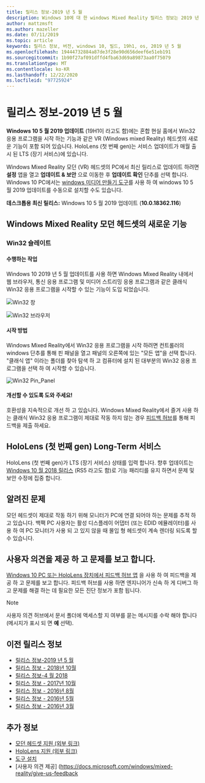 ```yaml
---
title: 릴리스 정보-2019 년 5 월
description: Windows 10에 대 한 windows Mixed Reality 릴리스 정보는 2019 년 5 월 업데이트 (19H1이 라고도 함)를 참조 하세요.
author: mattzmsft
ms.author: mazeller
ms.date: 07/11/2019
ms.topic: article
keywords: 릴리스 정보, 버전, windows 10, 빌드, 19h1, os, 2019 년 5 월
ms.openlocfilehash: 19444732884a87de3f28e90d656deef6e51eb191
ms.sourcegitcommit: 1b90f27af091dffd4fba63d69a89873aa0f75079
ms.translationtype: MT
ms.contentlocale: ko-KR
ms.lasthandoff: 12/22/2020
ms.locfileid: "97725924"
---
```

# <a name="release-notes---may-2019"></a>릴리스 정보-2019 년 5 월

**Windows 10 5 월 2019 업데이트** (19H1이 라고도 함)에는 혼합 현실 홈에서 Win32 응용 프로그램을 시작 하는 기능과 같은 VR (Windows mixed Reality) 헤드셋의 새로운 기능이 포함 되어 있습니다. HoloLens (첫 번째 gen)는 서비스 업데이트가 매월 출시 된 LTS (장기 서비스)에 있습니다.

Windows Mixed Reality 모던 (VR) 헤드셋의 PC에서 최신 릴리스로 업데이트 하려면 **설정** 앱을 열고 **업데이트 & 보안** 으로 이동한 후 **업데이트 확인** 단추를 선택 합니다. Windows 10 PC에서는 [windows 미디어 만들기 도구](https://www.microsoft.com/software-download/windows10)를 사용 하 여 windows 10 5 월 2019 업데이트를 수동으로 설치할 수도 있습니다.

**데스크톱용 최신 릴리스:** Windows 10 5 월 2019 업데이트 (**10.0.18362.116**)<br>

## <a name="new-features-for-windows-mixed-reality-immersive-headsets"></a>Windows Mixed Reality 모던 헤드셋의 새로운 기능

### <a name="win32-slates"></a>Win32 슬레이트

#### <a name="what-does-it-do"></a>수행하는 작업 
Windows 10 2019 년 5 월 업데이트를 사용 하면 Windows Mixed Reality 내에서 웹 브라우저, 통신 응용 프로그램 및 미디어 스트리밍 응용 프로그램과 같은 클래식 Win32 응용 프로그램을 시작할 수 있는 기능이 도입 되었습니다. 

![Win32 창](images/mr-win32-slates-1.png)

![Win32 브라우저](images/mr-win32-slates-2.png)

#### <a name="how-to-launch"></a>시작 방법
Windows Mixed Reality에서 Win32 응용 프로그램을 시작 하려면 컨트롤러의 windows 단추를 통해 핀 패널을 열고 패널의 오른쪽에 있는 "모든 앱"을 선택 합니다.  "클래식 앱" 이라는 폴더를 찾아 탐색 하 고 컴퓨터에 설치 된 대부분의 Win32 응용 프로그램을 선택 하 여 시작할 수 있습니다.

![Win32 Pin_Panel](images/mr-win32-slates-pinspanel.png)

#### <a name="help-us-improve"></a>개선할 수 있도록 도와 주세요!
호환성을 지속적으로 개선 하 고 있습니다.  Windows Mixed Reality에서 즐겨 사용 하는 클래식 Win32 응용 프로그램이 제대로 작동 하지 않는 경우 [피드백 허브](https://support.microsoft.com//help/4021566/windows-10-send-feedback-to-microsoft-with-feedback-hub)를 통해 피드백을 제출 하세요.

## <a name="hololens-1st-gen-long-term-servicing"></a>HoloLens (첫 번째 gen) Long-Term 서비스

HoloLens (첫 번째 gen)가 LTS (장기 서비스) 상태를 입력 합니다. 향후 업데이트는 [Windows 10 월 2018 릴리스](release-notes-october-2018.md) (RS5 라고도 함)로 기능 패리티를 유지 하면서 문제 및 보안 수정에 집중 합니다. 

## <a name="known-issues"></a>알려진 문제

모던 헤드셋이 제대로 작동 하기 위해 모니터가 PC에 연결 되어야 하는 문제를 추적 하 고 있습니다. 백팩 PC 사용자는 활성 디스플레이 어댑터 (또는 EDID 에뮬레이터)를 사용 하 여 PC 모니터가 사용 되 고 있지 않을 때 몰입 형 헤드셋이 계속 렌더링 되도록 할 수 있습니다. 

## <a name="provide-feedback-and-report-issues"></a>사용자 의견을 제공 하 고 문제를 보고 합니다.

[Windows 10 PC 또는 HoloLens 장치에서 피드백 허브 앱](https://docs.microsoft.com/windows/mixed-reality/give-us-feedback) 을 사용 하 여 피드백을 제공 하 고 문제를 보고 합니다. 피드백 허브를 사용 하면 엔지니어가 신속 하 게 디버그 하 고 문제를 해결 하는 데 필요한 모든 진단 정보가 포함 됩니다.

>[!NOTE]
>사용자 의견 허브에서 문서 폴더에 액세스할 지 여부를 묻는 메시지를 수락 해야 합니다 (메시지가 표시 되 면 **예** 선택).

## <a name="prior-release-notes"></a>이전 릴리스 정보

* [릴리스 정보-2019 년 5 월](release-notes-may-2019.md)
* [릴리스 정보 - 2018년 10월](release-notes-october-2018.md)
* [릴리스 정보-4 월 2018](release-notes-april-2018.md)
* [릴리스 정보 - 2017년 10월](release-notes-october-2017.md)
* [릴리스 정보 - 2016년 8월](release-notes-august-2016.md)
* [릴리스 정보 - 2016년 5월](release-notes-may-2016.md)
* [릴리스 정보 - 2016년 3월](release-notes-march-2016.md)

## <a name="see-also"></a>추가 정보
* [모던 헤드셋 지원 (외부 링크)](https://docs.microsoft.com/windows/mixed-reality/enthusiast-guide/troubleshooting-windows-mixed-reality)
* [HoloLens 지원 (외부 링크)](https://support.microsoft.com/products/hololens)
* [도구 설치](https://docs.microsoft.com/windows/mixed-reality/develop/install-the-tools)
* [사용자 의견 제공] (https://docs.microsoft.com/windows/mixed-reality/give-us-feedback

